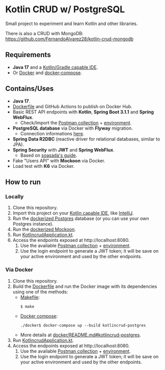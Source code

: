 # Kotlin CRUD w/ PostgreSQL
Small project to experiment and learn Kotlin and other libraries.

There is also a CRUD with MongoDB: https://github.com/FernandoAlvarez28/kotlin-crud-mongodb

## Requirements
- **Java 17** and a [Kotlin/Gradle capable IDE](https://kotlinlang.org/docs/kotlin-ide.html).
- Or [Docker](https://www.docker.com/) and [docker-compose](https://docs.docker.com/compose/).

## Contains/Uses
- **Java 17**.
- [Dockerfile](Dockerfile) and GitHub Actions to publish on Docker Hub.
- Basic REST API endpoints with **Kotlin**, **Spring Boot 3.1.1** and **Spring WebFlux**.
  - Check/Import the [Postman collection](docs/fernandos-kotlin-crud.postman_collection.json) + [environment](docs/fernandos-kotlin-crud.postman_environment.json).
- **PostgreSQL database** via Docker with **Flyway** migration.
  - Connection informations [here](docker/README.md#postgres).
- **Spring Data R2DBC** (reactive driver for relational databases, similar to JPA).
- **Spring Security** with **JWT** and **Spring WebFlux**.
  - Based on [soasada's guide](https://github.com/soasada/kotlin-coroutines-webflux-security).
- Fake "Users API" with **Mockoon** via Docker.
- Load test with **K6** via Docker.

## How to run
### Locally
1. Clone this repository.
2. Import this project on your [Kotlin capable IDE](https://kotlinlang.org/docs/kotlin-ide.html), like [IntelliJ](https://www.jetbrains.com/idea/).
3. Run the [dockerized Postgres](docker/README.md#postgres) database (or you can use your own Postgres instance).
4. Run the [dockerized Mockoon](docker/README.md#mockoon).
5. Run [KotlincrudApplication.kt](src/main/kotlin/alvarez/fernando/kotlincrud/KotlincrudApplication.kt).
6. Access the endpoints exposed at http://localhost:8080.
   1. Use the available [Postman collection](docs/fernandos-kotlin-crud.postman_collection.json) + [environment](docs/fernandos-kotlin-crud.postman_environment.json).
   2. Use the login endpoint to generate a JWT token; it will be save on your active environment and used by the other endpoints.

### Via Docker
1. Clone this repository.
2. Build the [Dockerfile](Dockerfile) and run the Docker image with its dependencies using one of the methods:
   - [Makefile](Makefile):
      ```shell
      $ make
      ```
   - [Docker compose](docker/docker-compose.yml):
      ```shell
      ./docker$ docker-compose up --build kotlincrud-postgres
      ```
   - More details at [docker/README.md#kotlincrud-postgres](docker/README.md#kotlincrud-postgres).
6. Run [KotlincrudApplication.kt](src/main/kotlin/alvarez/fernando/kotlincrud/KotlincrudApplication.kt).
7. Access the endpoints exposed at http://localhost:8080.
    1. Use the available [Postman collection](docs/fernandos-kotlin-crud.postman_collection.json) + [environment](docs/fernandos-kotlin-crud.postman_environment.json).
    2. Use the login endpoint to generate a JWT token; it will be save on your active environment and used by the other endpoints.

